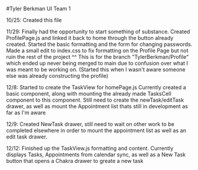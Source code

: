 #Tyler Berkman UI Team 1

10/25:  Created this file

11/29:  Finally had the opportunity to start something of substance. Created ProfilePage.js and linked it back to home through the button already created.
        Started the basic formatting and the form for changing passwords.
        Made a small edit to index.css to fix formatting on the Profile Page but not ruin the rest of the project
        ^^
        This is for the branch "TylerBerkman/Profile" which ended up never being merged to main due to confusion over what I was meant to be working on. (Started this when I wasn't aware someone else was already constructing the profile)

12/8:   Started to create the TaskView for homePage.js Currently created a basic component, along with mounting the already made TasksCell component to this component.
        Still need to create the newTask/editTask drawer, as well as mount the Appointment list thats still in development as far as I'm aware

12/9:   Created NewTask drawer, still need to wait on other work to be completed elsewhere in order to mount the appointment list as well as an edit task drawer.

12/12:  Finished up the TaskView.js formatting and content. Currently displays Tasks, Appointments from calendar sync, as well as a New Task button that opens a Chakra drawer to greate a new task
